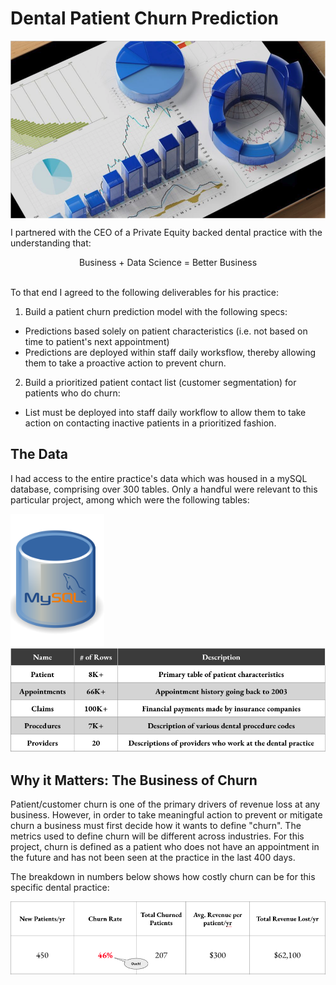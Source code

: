 # Dental Patient Churn Prediction    

<p align="center">
  <img align="center" src="/images/dental.png" width="600" title="Predictive Analytics">
</p>  

I partnered with the CEO of a Private Equity backed dental practice with the understanding that:  
  <p align='center'>
  Business  +  Data Science  =  Better Business
  </p>
  <br>
  To that end I agreed to the following deliverables for his practice:  
  
  1. Build a patient churn prediction model with the following specs:  
  - Predictions based solely on patient characteristics (i.e. not based on time to patient's next appointment)  
  - Predictions are deployed within staff daily worksflow, thereby allowing them to take a proactive action to prevent churn. 
    
  2. Build a prioritized patient contact list (customer segmentation) for patients who do churn:   
  - List must be deployed into staff daily workflow to allow them to take action on contacting inactive patients in a prioritized fashion.  
  
## The Data
I had access to the entire practice's data which was housed in a mySQL database, comprising over 300 tables.  Only a handful were relevant to this particular project, 
among which were the following tables:   

<p float="left">
  <img src="/images/mysql.png" width="150" />
  <img src="/images/datatable.png" width="600" /> 
</p>

## Why it Matters: The Business of Churn 
Patient/customer churn is one of the primary drivers of revenue loss at any business.  However, in order to take meaningful action
to prevent or mitigate churn a business must first decide how it wants to define "churn".  The metrics used to define churn will be different across 
industries. For this project, churn is defined as a patient who does not have an appointment in the future and has not been seen at the practice in the last 400 days.  

The breakdown in numbers below shows how costly churn can be for this specific dental practice: 

<p align="center">
  <img align="center" src="/images/churn_biz.png" width="600">
</p>



